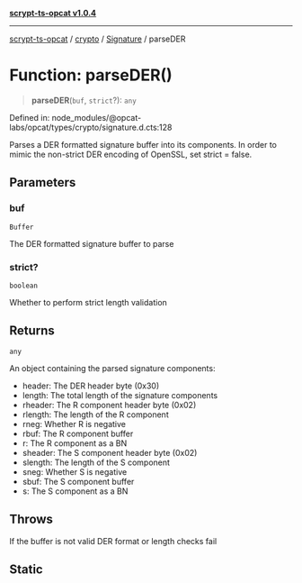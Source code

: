 [**scrypt-ts-opcat v1.0.4**](../../../../../README.md)

***

[scrypt-ts-opcat](../../../../../README.md) / [crypto](../../../README.md) / [Signature](../README.md) / parseDER

# Function: parseDER()

> **parseDER**(`buf`, `strict`?): `any`

Defined in: node\_modules/@opcat-labs/opcat/types/crypto/signature.d.cts:128

Parses a DER formatted signature buffer into its components.
In order to mimic the non-strict DER encoding of OpenSSL, set strict = false.

## Parameters

### buf

`Buffer`

The DER formatted signature buffer to parse

### strict?

`boolean`

Whether to perform strict length validation

## Returns

`any`

An object containing the parsed signature components:
  - header: The DER header byte (0x30)
  - length: The total length of the signature components
  - rheader: The R component header byte (0x02)
  - rlength: The length of the R component
  - rneg: Whether R is negative
  - rbuf: The R component buffer
  - r: The R component as a BN
  - sheader: The S component header byte (0x02)
  - slength: The length of the S component
  - sneg: Whether S is negative
  - sbuf: The S component buffer
  - s: The S component as a BN

## Throws

If the buffer is not valid DER format or length checks fail

## Static
